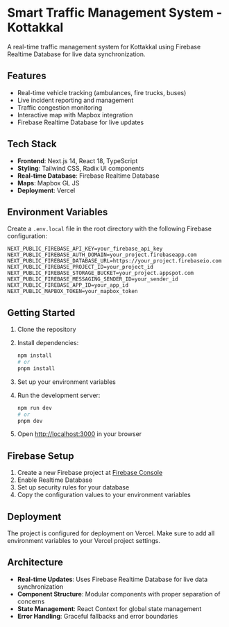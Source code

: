 # Smart Traffic Management System - Kottakkal

A real-time traffic management system for Kottakkal using Firebase Realtime Database for live data synchronization.

## Features

- Real-time vehicle tracking (ambulances, fire trucks, buses)
- Live incident reporting and management
- Traffic congestion monitoring
- Interactive map with Mapbox integration
- Firebase Realtime Database for live updates

## Tech Stack

- **Frontend**: Next.js 14, React 18, TypeScript
- **Styling**: Tailwind CSS, Radix UI components
- **Real-time Database**: Firebase Realtime Database
- **Maps**: Mapbox GL JS
- **Deployment**: Vercel

## Environment Variables

Create a `.env.local` file in the root directory with the following Firebase configuration:

```env
NEXT_PUBLIC_FIREBASE_API_KEY=your_firebase_api_key
NEXT_PUBLIC_FIREBASE_AUTH_DOMAIN=your_project.firebaseapp.com
NEXT_PUBLIC_FIREBASE_DATABASE_URL=https://your_project.firebaseio.com
NEXT_PUBLIC_FIREBASE_PROJECT_ID=your_project_id
NEXT_PUBLIC_FIREBASE_STORAGE_BUCKET=your_project.appspot.com
NEXT_PUBLIC_FIREBASE_MESSAGING_SENDER_ID=your_sender_id
NEXT_PUBLIC_FIREBASE_APP_ID=your_app_id
NEXT_PUBLIC_MAPBOX_TOKEN=your_mapbox_token
```

## Getting Started

1. Clone the repository
2. Install dependencies:
   ```bash
   npm install
   # or
   pnpm install
   ```

3. Set up your environment variables
4. Run the development server:
   ```bash
   npm run dev
   # or
   pnpm dev
   ```

5. Open [http://localhost:3000](http://localhost:3000) in your browser

## Firebase Setup

1. Create a new Firebase project at [Firebase Console](https://console.firebase.google.com/)
2. Enable Realtime Database
3. Set up security rules for your database
4. Copy the configuration values to your environment variables

## Deployment

The project is configured for deployment on Vercel. Make sure to add all environment variables to your Vercel project settings.

## Architecture

- **Real-time Updates**: Uses Firebase Realtime Database for live data synchronization
- **Component Structure**: Modular components with proper separation of concerns
- **State Management**: React Context for global state management
- **Error Handling**: Graceful fallbacks and error boundaries

